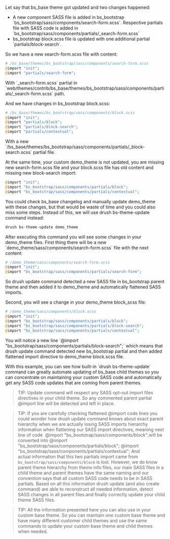 Let say that bs\_base theme got updated and two changes happened:

* A new component SASS file is added in bs\_bootstrap \`bs\_bootstrap/sass/components/search-form.scss\`. Respective partials file with SASS code is added in \`bs\_bootstrap/sass/components/partials/\_search-form.scss\`
* bs\_bootstrap block.scss file is updated with one additional partial \`partials/block-search\`.

So we have a new search-form.scss file with content:

```php
# /bs_base/themes/bs_bootstrap/sass/components/search-form.scss
@import "init";
@import "partials/search-form";
```

With \`\_search-form.scss\` partial in \`web/themes/contrib/bs\_base/themes/bs\_bootstrap/sass/components/partials/\_search-form.scss\` path.

And we have changes in bs\_bootstrap block.scss:

```php
# /bs_base/themes/bs_bootstrap/sass/components/block.scss
@import "init";
@import "partials/block";
@import "partials/block-search";
@import "partials/contextual";

```

With a new \`/bs\_base/themes/bs\_bootstrap/sass/components/partials/\_block-search.scss\` partial file.

At the same time, your custom demo\_theme is not updated, you are missing new search-form.scss file and your block.scss file has old content and missing new block-search import:

```php
@import "init";
@import "bs_bootstrap/sass/components/partials/block";
@import "bs_bootstrap/sass/components/partials/contextual";
```

You could check bs\_base changelog and manually update demo\_theme with these changes, but that would be waste of time and you could also miss some steps. Instead of this, we will use drush bs-theme-update command instead:

```php
drush bs-theme-update demo_theme
```

After executing this command you will see some changes in your demo\_theme files. First thing there will be a new \`demo\_theme/sass/components/search-form.scss\` file with the next content:

```php
# /demo_theme/sass/components/search-form.scss
@import "init";
@import "bs_bootstrap/sass/components/partials/search-form";

```

So drush update command detected a new SASS file in bs\_bootstrap parent theme and then added it to demo\_theme and automatically flattened SASS imports.

Second, you will see a change in your demo\_theme block\_scss file:

```php
# /demo_theme/sass/components/block.scss
@import "init";
@import "bs_bootstrap/sass/components/partials/block";
@import "bs_bootstrap/sass/components/partials/block-search";
@import "bs_bootstrap/sass/components/partials/contextual";

```

You will notice a new line \`@import "bs\_bootstrap/sass/components/partials/block-search";\` which means that drush update command detected new bs\_bootstrap partial and then added flattened import directive to demo\_theme block.scss file.

With this example, you can see how built-in \`drush bs-theme-update\` command can greatly automate updating of bs\_base child themes so you can concentrate on maintaining your custom SASS code and automatically get any SASS code updates that are coming from parent themes.

<!-- note-tip -->
> TIP: Update command will respect any SASS opt-out import files directives in your child theme. So any commented parent partial @import line will be detected and left in place.

<!-- note-tip -->
> TIP: If you are carefully checking flattened @import code lines you could wonder how drush update command knows about exact parent hierarchy when we are actually losing&nbsp;SASS imports hierarchy information when flattening our SASS import directives, meaning next line of code&nbsp;
@import "bs_bootstrap/sass/components/block";will be converted into
@import "bs_bootstrap/sass/components/partials/block";
@import "bs_bootstrap/sass/components/partials/contextual";&nbsp;And actual&nbsp;information that this two partials import came from `bs_bootstrap/sass/components/block` is lost. However, we do know parent theme hierarchy from theme info files, our main SASS files in a child theme and parent themes have the same naming and our convention says that all custom SASS code needs to be in SASS partials. Based on all this information drush update (and also create command) are able to reconstruct all needed information, detect SASS changes in all parent files and finally correctly update your child theme SASS files.

<!-- note-tip -->
> TIP: All the information presented here you can also use in your custom base theme. So you can maintain one custom base theme and have many different customer child themes and use the same commands to update your custom base theme and child themes when needed.